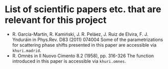 List of scientific papers etc. that are relevant for this project
=================================================================

* R. García-Martín, R. Kamiński, J. R. Peláez, J. Ruiz de Elvira,
  F. J. Ynduráin in Phys.Rev. D83 (2011) 074004
  Some of the parametrizations for scattering phase shifts presented in
  this paper are accessible via `khuri.madrid`.
* R. Omnès in Il Nuovo Cimento 8.2 (1958), pp. 316-326
  The function introduced in this paper is accessible via `khuri.omnes`.
